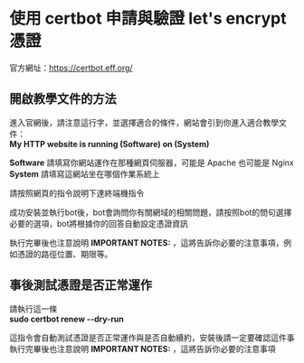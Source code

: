 # 使用 certbot 申請與驗證  let's encrypt 憑證

官方網址：https://certbot.eff.org/

## 開啟教學文件的方法  
進入官網後，請注意這行字，並選擇適合的條件，網站會引到你進入適合教學文件：  
**My HTTP website is running  (Software) on (System)**

**Software** 請填寫你網站運作在那種網頁伺服器，可能是 Apache 也可能是 Nginx  
**System** 請填寫這網站坐在哪個作業系統上

請按照網頁的指令說明下達終端機指令  

成功安裝並執行bot後，bot會詢問你有關網域的相關問題，請按照bot的問句選擇必要的選項，bot將根據你的回答自動設定憑證資訊   

執行完畢後也注意說明 **IMPORTANT NOTES:** ，這將告訴你必要的注意事項，例如憑證的路徑位置、期限等。

## 事後測試憑證是否正常運作
請執行這一條  
**sudo certbot renew --dry-run**

這指令會自動測試憑證是否正常運作與是否自動續約，安裝後請一定要確認這件事  
執行完畢後也注意說明 **IMPORTANT NOTES:** ，這將告訴你必要的注意事項
